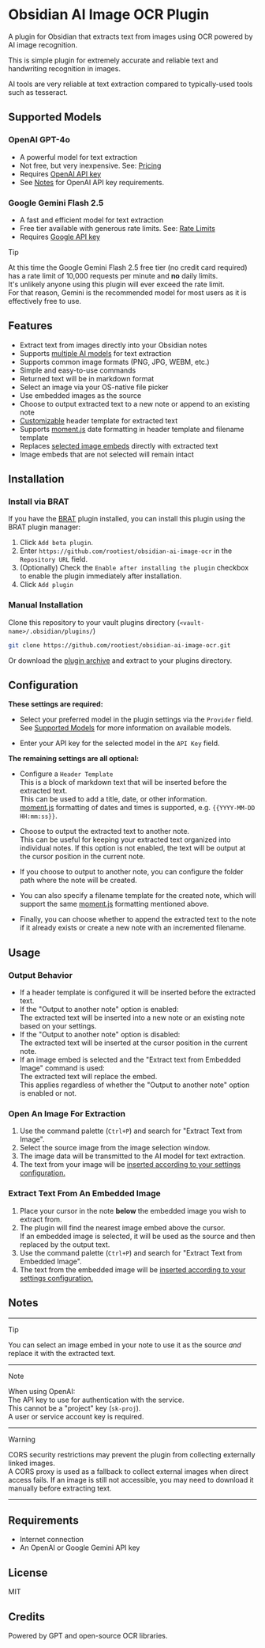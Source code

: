<!--
 Copyright (c) 2025 Chris Laprade (chris@rootiest.com)

 This software is released under the MIT License.
 https://opensource.org/licenses/MIT
-->

# Obsidian AI Image OCR Plugin

A plugin for Obsidian that extracts text from images using
OCR powered by AI image recognition.

This is simple plugin for extremely accurate and reliable
text and handwriting recognition in images.

AI tools are very reliable at text extraction
compared to typically-used tools such as tesseract.

## Supported Models

### OpenAI GPT-4o

- A powerful model for text extraction
- Not free, but very inexpensive. See: [Pricing](https://platform.openai.com/docs/pricing)
- Requires [OpenAI API key](https://platform.openai.com/settings/organization/api-keys)
- See [Notes](#notes) for OpenAI API key requirements.

### Google Gemini Flash 2.5

- A fast and efficient model for text extraction
- Free tier available with generous rate limits. See: [Rate Limits](https://ai.google.dev/gemini-api/docs/rate-limits)
- Requires [Google API key](https://aistudio.google.com/apikey)

> [!TIP]
> At this time the Google Gemini Flash 2.5 free tier (no credit card required)  
> has a rate limit of 10,000 requests per minute and **no** daily limits.  
> It's unlikely anyone using this plugin will ever exceed the rate limit.  
> For that reason, Gemini is the recommended model for most users
> as it is effectively free to use.

## Features

- Extract text from images directly into your Obsidian notes
- Supports [multiple AI models](#supported-models) for text extraction
- Supports common image formats (PNG, JPG, WEBM, etc.)
- Simple and easy-to-use commands
- Returned text will be in markdown format
- Select an image via your OS-native file picker
- Use embedded images as the source
- Choose to output extracted text to a new note or append to an existing note
- [Customizable](#configuration) header template for extracted text
- Supports [moment.js](https://momentjs.com/docs/#/displaying/format/) date
  formatting in header template and filename template
- Replaces [selected image embeds](#notes) directly with extracted text
- Image embeds that are not selected will remain intact

## Installation

### Install via BRAT

If you have the [BRAT](https://github.com/TfTHacker/obsidian42-brat) plugin installed,
you can install this plugin using the BRAT plugin manager:

1. Click `Add beta plugin`.
2. Enter `https://github.com/rootiest/obsidian-ai-image-ocr`
   in the `Repository URL` field.
3. (Optionally) Check the `Enable after installing the plugin`
   checkbox to enable the plugin immediately after installation.
4. Click `Add plugin`

### Manual Installation

Clone this repository to
your vault plugins directory (`<vault-name>/.obsidian/plugins/`)

```sh
git clone https://github.com/rootiest/obsidian-ai-image-ocr.git
```

Or download the [plugin archive](https://github.com/rootiest/obsidian-ai-image-ocr/archive/refs/heads/main.zip)
and extract to your plugins directory.

## Configuration

**These settings are required:**

- Select your preferred model in the plugin settings via the `Provider` field.
  See [Supported Models](#supported-models) for more information on available models.

- Enter your API key for the selected model in the `API Key` field.

**The remaining settings are all optional:**

- Configure a `Header Template`  
  This is a block of markdown text
  that will be inserted before the extracted text.  
  This can be used to add a title, date, or other information.  
   [moment.js](https://momentjs.com/docs/#/displaying/format/) formatting
  of dates and times is supported, e.g. `{{YYYY-MM-DD HH:mm:ss}}`.

- Choose to output the extracted text to another note.  
   This can be useful for keeping your extracted text organized into
  individual notes. If this option is not enabled, the text will be output
  at the cursor position in the current note.

- If you choose to output to another note, you can configure the
  folder path where the note will be created.

- You can also specify a filename template for the created note,
  which will support the same
  [moment.js](https://momentjs.com/docs/#/displaying/format/) formatting
  mentioned above.

- Finally, you can choose whether to append the extracted text to the note if
  it already exists or create a new note with an incremented filename.

## Usage

### Output Behavior

- If a header template is configured
  it will be inserted before the extracted text.
- If the "Output to another note" option is enabled:  
  The extracted text will be inserted into a new note
  or an existing note based on your settings.
- If the "Output to another note" option is disabled:  
  The extracted text will be inserted
  at the cursor position in the current note.
- If an image embed is selected and the
  "Extract text from Embedded Image" command is used:  
  The extracted text will replace the embed.  
  This applies regardless of whether the
  "Output to another note" option is enabled or not.

### Open An Image For Extraction

1. Use the command palette (`Ctrl+P`) and search for "Extract Text from Image".
2. Select the source image from the image selection window.
3. The image data will be transmitted to the AI model for text extraction.
4. The text from your image will be [inserted
   according to your settings configuration.](#output-behavior)

### Extract Text From An Embedded Image

1. Place your cursor in the note **below**
   the embedded image you wish to extract from.
2. The plugin will find the nearest image embed above the cursor.  
   If an embedded image is selected, it will be used as the source
   and then replaced by the output text.
3. Use the command palette (`Ctrl+P`) and
   search for "Extract Text from Embedded Image".
4. The text from the embedded image will be [inserted
   according to your settings configuration.](#output-behavior)

## Notes

---

> [!TIP]
> You can select an image embed in your note to use it as the source
> _and_ replace it with the extracted text.

---

> [!NOTE]
> When using OpenAI:  
> The API key to use for authentication with the service.  
> This cannot be a "project" key (`sk-proj`).  
> A user or service account key is required.

---

> [!WARNING]
> CORS security restrictions may prevent the plugin
> from collecting externally linked images.  
> A CORS proxy is used as a fallback to collect external images
> when direct access fails.
> If an image is still not accessible,
> you may need to download it manually before extracting text.

---

## Requirements

- Internet connection
- An OpenAI or Google Gemini API key

## License

MIT

## Credits

Powered by GPT and open-source OCR libraries.
